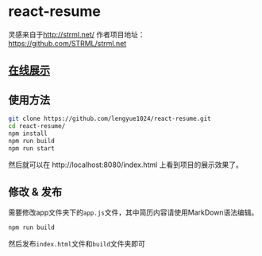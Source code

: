 # react-resume

灵感来自于<http://strml.net/>
作者项目地址：<https://github.com/STRML/strml.net>

## [在线展示](https://www.bingyublog.com/about)

## 使用方法
``` bash
git clone https://github.com/lengyue1024/react-resume.git
cd react-resume/
npm install
npm run build
npm run start
```
然后就可以在 http://localhost:8080/index.html 上看到项目的展示效果了。

## 修改 & 发布
需要修改app文件夹下的<code>app.js</code>文件，其中简历内容请使用MarkDown语法编辑。
``` bash
npm run build
```
然后发布<code>index.html</code>文件和<code>build</code>文件夹即可
